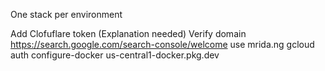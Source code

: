 One stack per environment

Add Clofuflare token (Explanation needed)
Verify domain https://search.google.com/search-console/welcome use mrida.ng
gcloud auth configure-docker us-central1-docker.pkg.dev
